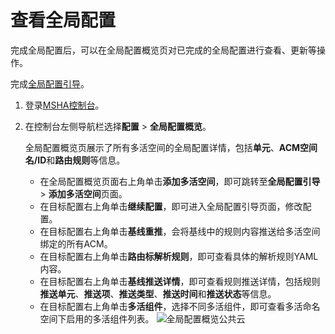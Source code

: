 # 查看全局配置

完成全局配置后，可以在全局配置概览页对已完成的全局配置进行查看、更新等操作。

完成[全局配置引导](/cn.zh-CN/异地多活/用户指南/控制台操作/多活配置/全局配置引导.md)。

1.  登录[MSHA控制台](https://msha.console.aliyun.com)。

2.  在控制台左侧导航栏选择**配置** \> **全局配置概览**。

    全局配置概览页展示了所有多活空间的全局配置详情，包括**单元**、**ACM空间名/ID**和**路由规则**等信息。

    -   在全局配置概览页面右上角单击**添加多活空间**，即可跳转至**全局配置引导** \> **添加多活空间**页面。
    -   在目标配置右上角单击**继续配置**，即可进入全局配置引导页面，修改配置。
    -   在目标配置右上角单击**基线重推**，会将基线中的规则内容推送给多活空间绑定的所有ACM。
    -   在目标配置右上角单击**路由标解析规则**，即可查看具体的解析规则YAML内容。
    -   在目标配置右上角单击**基线推送详情**，即可查看规则推送详情，包括规则**推送单元**、**推送项**、**推送类型**、**推送时间**和**推送状态**等信息。
    -   在目标配置右上角单击**多活组件**，选择不同多活组件，即可查看多活命名空间下启用的多活组件列表。
    ![全局配置概览公共云](https://static-aliyun-doc.oss-cn-hangzhou.aliyuncs.com/assets/img/zh-CN/9417911061/p169230.png)


